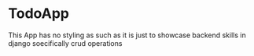 # TodoApp
This App has no styling as such as it is just to showcase backend skills in django soecifically crud operations
